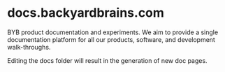 # docs.backyardbrains.com
BYB product documentation and experiments. We aim to provide a single documentation platform for all our products, software, and development walk-throughs.

Editing the docs folder will result in the generation of new doc pages. 
